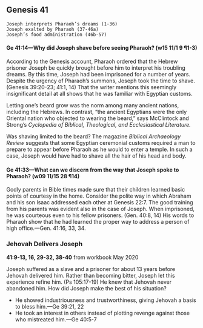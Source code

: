 ## Genesis 41

```
Joseph interprets Pharaoh’s dreams (1-36)
Joseph exalted by Pharaoh (37-46a)
Joseph’s food administration (46b-57)
```

#### Ge 41:14​—Why did Joseph shave before seeing Pharaoh? (w15 11/1 9 ¶1-3)

According to the Genesis account, Pharaoh ordered that the Hebrew prisoner Joseph be quickly brought before him to interpret his troubling dreams. By this time, Joseph had been imprisoned for a number of years. Despite the urgency of Pharaoh’s summons, Joseph took the time to shave. (Genesis 39:20-23; 41:1, 14) That the writer mentions this seemingly insignificant detail at all shows that he was familiar with Egyptian customs.

Letting one’s beard grow was the norm among many ancient nations, including the Hebrews. In contrast, “the ancient Egyptians were the only Oriental nation who objected to wearing the beard,” says McClintock and Strong’s *Cyclopedia of Biblical, Theological, and Ecclesiastical Literature.*

Was shaving limited to the beard? The magazine *Biblical Archaeology Review* suggests that some Egyptian ceremonial customs required a man to prepare to appear before Pharaoh as he would to enter a temple. In such a case, Joseph would have had to shave all the hair of his head and body.

#### Ge 41:33​—What can we discern from the way that Joseph spoke to Pharaoh? (w09 11/15 28 ¶14)

Godly parents in Bible times made sure that their children learned basic points of courtesy in the home. Consider the polite way in which Abraham and his son Isaac addressed each other at Genesis 22:7. The good training from his parents was evident also in the case of Joseph. When imprisoned, he was courteous even to his fellow prisoners. (Gen. 40:8, 14) His words to Pharaoh show that he had learned the proper way to address a person of high office.​—Gen. 41:16, 33, 34.

### Jehovah Delivers Joseph

**41:9-13, 16, 29-32, 38-40** from workbook May 2020

Joseph suffered as a slave and a prisoner for about 13 years before Jehovah delivered him. Rather than becoming bitter, Joseph let this experience refine him. (Ps 105:17-19) He knew that Jehovah never abandoned him. How did Joseph make the best of his situation?

- He showed industriousness and trustworthiness, giving Jehovah a basis to bless him.​—Ge 39:21, 22
- He took an interest in others instead of plotting revenge against those who mistreated him.​—Ge 40:5-7
